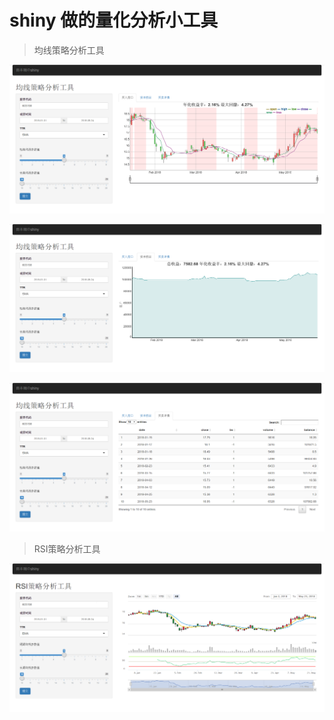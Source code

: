 # shiny 做的量化分析小工具

>均线策略分析工具

![MA-1](/picture/MA-1.png) 

![MA-2](/picture/MA-2.png) 

![MA-3](/picture/MA-3.png) 

>RSI策略分析工具

![RSI](/picture/RSI.png) 
